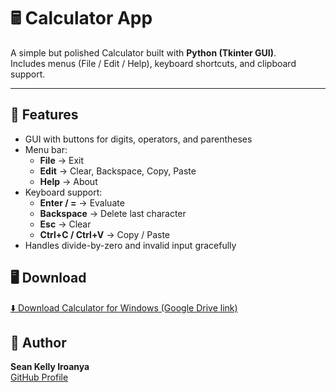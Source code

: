 # 🖩 Calculator App

A simple but polished Calculator built with **Python (Tkinter GUI)**.  
Includes menus (File / Edit / Help), keyboard shortcuts, and clipboard support.

---

## 🚀 Features
- GUI with buttons for digits, operators, and parentheses  
- Menu bar:
  - **File** → Exit  
  - **Edit** → Clear, Backspace, Copy, Paste  
  - **Help** → About  
- Keyboard support:
  - **Enter / =** → Evaluate  
  - **Backspace** → Delete last character  
  - **Esc** → Clear  
  - **Ctrl+C / Ctrl+V** → Copy / Paste  
- Handles divide-by-zero and invalid input gracefully  

## 🖥️ Download
[⬇️ Download Calculator for Windows (Google Drive link)](https://drive.google.com/file/d/1qDH7wZzKGvwfJvJkuhlthQf4BDuLJ_MZ/view?usp=sharing)

## 👤 Author
**Sean Kelly Iroanya**  
[GitHub Profile](https://github.com/SeanKI25)
